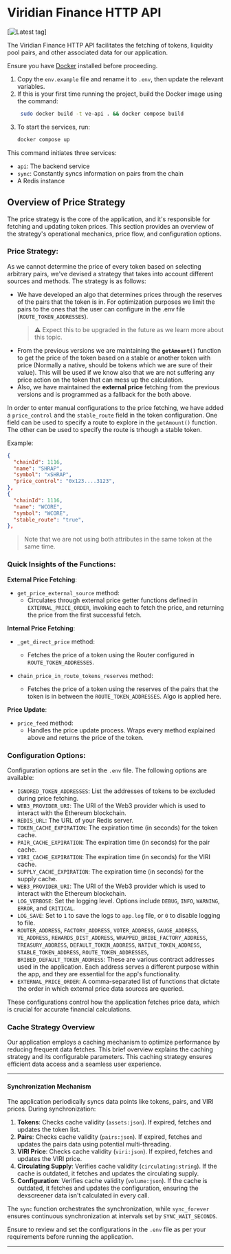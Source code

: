 # Viridian Finance HTTP API 

[![Latest tag](https://github.com/Viridian-Labs/api/blob/main/.github/workflows/tag-ci.yml)]

The Viridian Finance HTTP API facilitates the fetching of tokens, liquidity pool pairs, and other associated data for our application.

Ensure you have [Docker](https://docs.docker.com/install/) installed before proceeding.

1. Copy the `env.example` file and rename it to `.env`, then update the relevant variables.
2. If this is your first time running the project, build the Docker image using the command:
    ```bash
     sudo docker build -t ve-api . && docker compose build
    ```
3. To start the services, run:
    ```bash
    docker compose up
    ```
This command initiates three services:
- `api`: The backend service
- `sync`: Constantly syncs information on pairs from the chain
- A Redis instance

## **Overview of Price Strategy**

The price strategy is the core of the application, and it's responsible for fetching and updating token prices. This section provides an overview of the strategy's operational mechanics, price flow, and configuration options.

### **Price Strategy:**

As we cannot determine the price of every token based on selecting arbitrary pairs, we've devised a strategy that takes into account different sources and methods. The strategy is as follows:

- We have developed an algo that determines prices through the reserves of the pairs that the token is in. For optimization purposes we limit the pairs to the ones that the user can configure in the .env file (`ROUTE_TOKEN_ADDRESSES`).
    > :warning: Expect this to be upgraded in the future as we learn more about this topic.
- From the previous versions we are maintaining the **`getAmount()`** function to get the price of the token based on a stable or another token with price (Normally a native, should be tokens which we are sure of their value). This will be used if we know also that we are not suffering any price action on the token that can mess up the calculation.
- Also, we have maintained the **external price** fetching from the previous versions and is programmed as a fallback for the both above.

In order to enter manual configurations to the price fetching, we have added a `price_control` and the `stable_route` field in the token configuration. One field can be used to specify a route to explore in the `getAmount()` function. The other can be used to specify the route is trhough a stable token.

Example:
```json
{
  "chainId": 1116,
  "name": "SHRAP",
  "symbol": "xSHRAP",
  "price_control": "0x123....3123",
},
{
  "chainId": 1116,
  "name": "WCORE",
  "symbol": "WCORE",
  "stable_route": "true",
},
```
> Note that we are not using both attributes in the same token at the same time.

### **Quick Insights of the Functions:**

**External Price Fetching**:

- `get_price_external_source` method:
    - Circulates through external price getter functions defined in `EXTERNAL_PRICE_ORDER`, invoking each to fetch the price, and returning the price from the first successful fetch.

**Internal Price Fetching**:

- `_get_direct_price` method:
    - Fetches the price of a token using the Router configured in `ROUTE_TOKEN_ADDRESSES`.

- `chain_price_in_route_tokens_reserves` method:
    - Fetches the price of a token using the reserves of the pairs that the token is in between the `ROUTE_TOKEN_ADDRESSES`. Algo is applied here.

**Price Update**:

- `price_feed` method:
    - Handles the price update process. Wraps every method explained above and returns the price of the token.

### **Configuration Options:**

Configuration options are set in the `.env` file. The following options are available:

- `IGNORED_TOKEN_ADDRESSES`: List the addresses of tokens to be excluded during price fetching.
- `WEB3_PROVIDER_URI`: The URI of the Web3 provider which is used to interact with the Ethereum blockchain.
- `REDIS_URL`: The URL of your Redis server.
- `TOKEN_CACHE_EXPIRATION`: The expiration time (in seconds) for the token cache.
- `PAIR_CACHE_EXPIRATION`: The expiration time (in seconds) for the pair cache.
- `VIRI_CACHE_EXPIRATION`: The expiration time (in seconds) for the VIRI cache.
- `SUPPLY_CACHE_EXPIRATION`: The expiration time (in seconds) for the supply cache.
- `WEB3_PROVIDER_URI`: The URI of the Web3 provider which is used to interact with the Ethereum blockchain.
- `LOG_VERBOSE`: Set the logging level. Options include `DEBUG`, `INFO`, `WARNING`, `ERROR`, and `CRITICAL`.
- `LOG_SAVE`: Set to `1` to save the logs to `app.log` file, or `0` to disable logging to file.
- `ROUTER_ADDRESS`, `FACTORY_ADDRESS`, `VOTER_ADDRESS`, `GAUGE_ADDRESS`, `VE_ADDRESS`, `REWARDS_DIST_ADDRESS`, `WRAPPED_BRIBE_FACTORY_ADDRESS`, `TREASURY_ADDRESS`, `DEFAULT_TOKEN_ADDRESS`, `NATIVE_TOKEN_ADDRESS`, `STABLE_TOKEN_ADDRESS`, `ROUTE_TOKEN_ADDRESSES`, `BRIBED_DEFAULT_TOKEN_ADDRESS`: These are various contract addresses used in the application. Each address serves a different purpose within the app, and they are essential for the app's functionality.
- `EXTERNAL_PRICE_ORDER`: A comma-separated list of functions that dictate the order in which external price data sources are queried.

These configurations control how the application fetches price data, which is crucial for accurate financial calculations.

### **Cache Strategy Overview**

Our application employs a caching mechanism to optimize performance by reducing frequent data fetches. This brief overview explains the caching strategy and its configurable parameters. This caching strategy ensures efficient data access and a seamless user experience.

---

#### **Synchronization Mechanism**

The application periodically syncs data points like tokens, pairs, and VIRI prices. During synchronization:

1. **Tokens**: Checks cache validity (`assets:json`). If expired, fetches and updates the token list.
2. **Pairs**: Checks cache validity (`pairs:json`). If expired, fetches and updates the pairs data using potential multi-threading.
3. **VIRI Price**: Checks cache validity (`viri:json`). If expired, fetches and updates the VIRI price.
4. **Circulating Supply**: Verifies cache validity (`circulating:string`). If the cache is outdated, it fetches and updates the circulating supply.
5. **Configuration**: Verifies cache validity (`volume:json`). If the cache is outdated, it fetches and updates the configuration, ensuring the dexscreener data isn't calculated in every call.

The `sync` function orchestrates the synchronization, while `sync_forever` ensures continuous synchronization at intervals set by `SYNC_WAIT_SECONDS`.

Ensure to review and set the configurations in the `.env` file as per your requirements before running the application.

---
